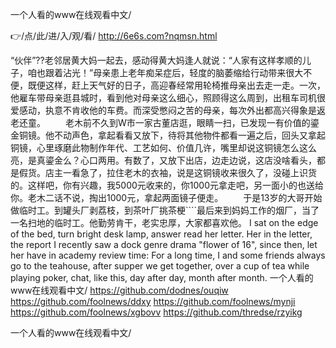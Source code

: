 
一个人看的www在线观看中文/




👉/点/此/进/入/观/看/ http://6e6s.com?nqmsn.html




“伙伴”??老邻居黄大妈一起去，感动得黄大妈逢人就说：“人家有这样孝顺的儿子，咱也跟着沾光！”母亲患上老年痴呆症后，轻度的脑萎缩给行动带来很大不便，既便这样，赶上天气好的日子，高迎春经常用轮椅推母亲出去走一走。一次，他雇车带母亲逛县城时，看到他对母亲这么细心，照顾得这么周到，出租车司机很爱感动，执意不肯收他的车费。而深受憋闷之苦的母亲，每次外出都高兴得象是返老还童。
　　老木前不久到W市一家古董店逛，眼睛一扫，已发现一有价值的鎏金铜镜。他不动声色，拿起看看又放下，待将其他物件都看一遍之后，回头又拿起铜镜，心里琢磨此物制作年代、工艺如何、价值几许，嘴里却说这铜镜怎么这么亮，是真鎏金么？心口两用。有数了，又放下出店，边走边说，这店没啥看头，都是假货。店主一看急了，拉住老木的衣袖，说是这铜镜收来很久了，没碰上识货的。这样吧，你有兴趣，我5000元收来的，你1000元拿走吧，另一面小的也送给你。老木二话不说，掏出1000元，拿起两面镜子便走。
　　于是13岁的大哥开始做临时工。到罐头厂剥荔枝，到茶叶厂挑茶梗````最后来到妈妈工作的烟厂，当了一名扫地的临时工。他勤劳肯干，老实忠厚，大家都喜欢他。
I sat on the edge of the bed, turn bright desk lamp, answer read her letter.
Her in the letter, the report I recently saw a dock genre drama "flower of 16", since then, let her have in academy review time:
For a long time, I and some friends always go to the teahouse, after supper we get together, over a cup of tea while playing poker, chat, like this, day after day, month after month.
一个人看的www在线观看中文/ https://github.com/dodnes/ouqiw
https://github.com/foolnews/ddxy
https://github.com/foolnews/mynji
https://github.com/foolnews/xgbovv
https://github.com/thredse/rzyikg





一个人看的www在线观看中文/
